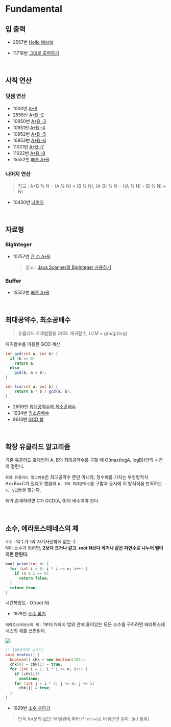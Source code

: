# Fundamental

## 입 출력

- 2557번 [Hello World](https://www.acmicpc.net/problem/2557)
- 11718번 [그대로 출력하기](https://www.acmicpc.net/problem/11718)

  <br >

## 사칙 연산

### 덧셈 연산

- 1000번 [A+B](https://www.acmicpc.net/problem/1000)
- 2558번 [A+B -2](https://www.acmicpc.net/problem/2558)
- 10950번 [A+B -3](https://www.acmicpc.net/problem/10950)
- 10951번 [A+B -4](https://www.acmicpc.net/problem/10951)
- 10952번 [A+B -5](https://www.acmicpc.net/problem/10952)
- 10953번 [A+B -6](https://www.acmicpc.net/problem/10953)
- 11021번 [A+B -7](https://www.acmicpc.net/problem/11021)
- 11022번 [A+B -8](https://www.acmicpc.net/problem/11022)
- 15552번 [빠른 A+B](https://www.acmicpc.net/problem/15552)

### 나머지 연산

> 참고 : A+B % N = (A % N) + (B % N), (A-B) % N = ((A % N) - (B % N) + N)

- 10430번 [나머지](https://www.acmicpc.net/problem/10430)

<br >

## 자료형

### BigInteger

- 10757번 [큰 수 A+B](https://www.acmicpc.net/problem/10757)
  > 참고 : [Java Scanner와 BigInteger 사용하기](https://www.acmicpc.net/blog/view/3)

### Buffer

- 15552번 [빠른 A+B](https://www.acmicpc.net/problem/15552)

<br >

## 최대공약수, 최소공배수

> 유클리드 호제법활용 GCD: 재귀함수, LCM = g(a/g)(b/g)

재귀함수를 이용한 GCD 계산

```java
int gcd(int a, int b) {
  if (b == 0)
    return a;
  else
    gcd(b, a % b);
}
```

```java
int lcm(int a, int b) {
    return a * b / gcd(a, b);
}
```

- 2609번 [최대공약수와 최소공배수](https://www.acmicpc.net/problem/2609)
- 1934번 [최소공배수](https://www.acmicpc.net/problem/1934)
- 9613번 [GCD 합](https://www.acmicpc.net/problem/9613)

<br >

## 확장 유클리드 알고리즘

기존 유클리드 호재법이 A, B의 최대공약수를 구할 때 O(max(logA, logB))만의 시간이 걸린다.

`확장 유클리드 알고리즘`은 최대공약수 뿐만 아니라, 정수해를 가지는 부정방적식 Ax+Bx=C가 있다고 했을때 `A, B의 최대공약수`를 구함과 동시에 이 방식식을 만족하는 `x, y값`들을 찾는다.

해가 존재하려면 C가 GCD(A, B)의 배수여야 한다.

<br >

## 소수, 에라토스테네스의 체

`소수` : 약수가 1과 자기자신밖에 없는 수 <br >
N이 소수가 되려면, **2보다 크거나 같고**, **root N보다 작거나 같은 자연수로 나누어 떨어지면 안된다.**

```java
bool prime(int n) {
  for (int i = 0; i * i <= n; i++) {
    if (n % i == 0)
      return false;
  }
  return true;
}
```

시간복잡도 : O(root N)

- 1978번 [소수 찾기](https://www.acmicpc.net/problem/1978)

`에라토스테네스의 체` : 1부터 N까지 범위 안에 들어있는 모든 소수를 구하려면 에라토스테네스의 체를 쓰면된다.

![](https://upload.wikimedia.org/wikipedia/commons/b/b9/Sieve_of_Eratosthenes_animation.gif)

```java
/* 100까지의 소수*/
void eratos() {
  boolean[] chk = new boolean[101];
  chk[0] = chk[1] = true;
  for (int i = 2; i * i <= n; i++) {
    if (chk[i])
      continue;
    for (int j = i * 2; j <= n; j += i)
      chk[j] = true;
  }
}
```

- 1929번 [소수 구하기](https://www.acmicpc.net/problem/1929)

> 안쪽 for문의 j값은 N 범위에 따라 i\*i or i+i로 바꿔준면 된다. (int 범위)
